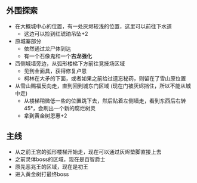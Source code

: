 ## 外围探索
- 在大概城中心的位置，有一处灰烬较浅的位置，这里可以前往下水道
	- 这边可以捡到红琥珀吊坠+2
- 原城寨部分
	- 依然通过龙尸体到达
	- 有一个石像鬼和一个**古龙强化**
- 西侧城墙旁边，从弧形楼梯下方前往竞技场区域
	- 见到金面具，获得修复卢恩
	- 柯林在大矛的下面，或者如果之前给过遗忘秘药，则留在了雪山原位置
- 从雪山赐福反向走，直到回到城东门区域 (现在门被灰烬挡住，所以不能从城中走)
	- 从楼梯稍微低一些的位置跳下去，然后贴着左侧墙走，看到东西后右转45°，会刷出一个新的腐烂树灵
	- 拿到黄金树恩惠+2

## 主线
- 从之前王宫的弧形楼梯开始走，现在可以通过灰烬垫脚直接上去
- 之前灵体boss的区域，现在是百智爵士
- 原先恶兆王的区域，现在是初王
- 进入黄金树打最终boss

